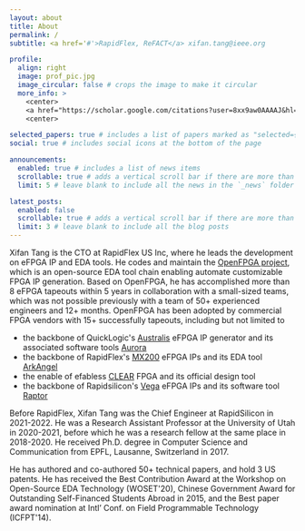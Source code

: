 ```yaml
---
layout: about
title: About
permalink: /
subtitle: <a href='#'>RapidFlex, ReFACT</a> xifan.tang@ieee.org

profile:
  align: right
  image: prof_pic.jpg
  image_circular: false # crops the image to make it circular
  more_info: >
    <center>
    <a href="https://scholar.google.com/citations?user=8xx9aw0AAAAJ&hl=en">Google Scholar</a> | <a href="https://tangxifan.github.io/cv/">CV</a> | <a href="https://www.linkedin.com/in/xifantang/">LinkedIn</a> | <a href="https://github.com/tangxifan">GitHub</a>
    <center>

selected_papers: true # includes a list of papers marked as "selected={true}"
social: true # includes social icons at the bottom of the page

announcements:
  enabled: true # includes a list of news items
  scrollable: true # adds a vertical scroll bar if there are more than 3 news items
  limit: 5 # leave blank to include all the news in the `_news` folder

latest_posts:
  enabled: false
  scrollable: true # adds a vertical scroll bar if there are more than 3 new posts items
  limit: 3 # leave blank to include all the blog posts
---
```


Xifan Tang is the CTO at RapidFlex US Inc, where he leads the development on eFPGA IP and EDA tools. 
He codes and maintain the [OpenFPGA project](https://github.com/lnis-uofu/OpenFPGA), which is an open-source EDA tool chain enabling automate customizable FPGA IP generation.
Based on OpenFPGA, he has accomplished more than 8 eFPGA tapeouts within 5 years in collaboration with a small-sized teams, which was not possible previously with a team of 50+ experienced engineers and 12+ months.
OpenFPGA has been adopted by commercial FPGA vendors with 15+ successfully tapeouts, including but not limited to 

- the backbone of QuickLogic's [Australis](https://ir.quicklogic.com/press-releases/detail/594/quicklogic-announces-australis-efpga-ip-generator) eFPGA IP generator and its associated software tools [Aurora](https://www.quicklogic.com/efpga-ip/efpga-ip-user-tools/)
- the backbone of RapidFlex's [MX200](https://www.rapid-flex.cn/index/solutions/id/12) eFPGA IPs and its EDA tool [ArkAngel](https://www.rapid-flex.cn/index/solutions/id/10)
- the enable of efabless [CLEAR](https://github.com/efabless/clear) FPGA and its official design tool
- the backbone of Rapidsilicon's [Vega](https://rapidsilicon.com/efpga-ip/) eFPGA IPs and its software tool [Raptor](https://github.com/os-fpga/Raptor)

Before RapidFlex, Xifan Tang was the Chief Engineer at RapidSilicon in 2021-2022. 
He was a Research Assistant Professor at the University of Utah in 2020-2021, before which he was a research fellow at the same place in 2018-2020.
He received Ph.D. degree in Computer Science and Communication from EPFL, Lausanne, Switzerland in 2017.
 
He has authored and co-authored 50+ technical papers, and hold 3 US patents.
He has received the Best Contribution Award at the Workshop on Open-Source EDA Technology (WOSET'20), Chinese Government Award for Outstanding Self-Financed Students Abroad in 2015, and the Best paper award nomination at Intl’ Conf. on Field Programmable Technology (ICFPT'14).
